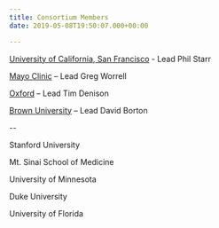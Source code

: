 ```yaml
---
title: Consortium Members
date: 2019-05-08T19:50:07.000+00:00

---
```

[University of California, San Francisco](https://starrlab.ucsf.edu/) - Lead Phil Starr

[Mayo Clinic](http://msel.mayo.edu/) – Lead Greg Worrell 

[Oxford](http://www.ibme.ox.ac.uk/research/bioelectronic-medicine/tim-denison) – Lead Tim Denison

[Brown University](http://borton.engin.brown.edu/) – Lead David Borton

\--

Stanford University

Mt. Sinai School of Medicine

University of Minnesota

Duke University

University of Florida